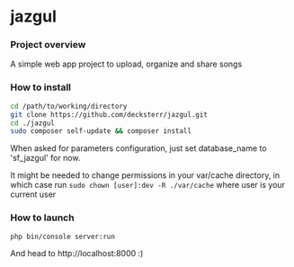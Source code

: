 # jazgul

### Project overview

A simple web app project to upload, organize and share songs

### How to install

```bash
cd /path/to/working/directory
git clone https://github.com/decksterr/jazgul.git
cd ./jazgul
sudo composer self-update && composer install
```

When asked for parameters configuration, just set database_name to 'sf_jazgul' for now.

It might be needed to change permissions in your var/cache directory, in which case run ```sudo chown [user]:dev -R ./var/cache``` where user is your current user

### How to launch

```bash
php bin/console server:run
```

And head to http://localhost:8000 :)
